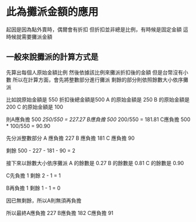 # 此為攤派金額的應用

起因是因為點外賣時，偶爾會有折扣
但折扣並非總是比例，有時候是固定金額
這時候就需要攤派金額

## 一般來說攤派的計算方式是

先算出每個人原始金額比例
然後依據該比例來攤派折扣後的金額
但是台幣沒有小數
所以在計算方面，會先將整數部分進行攤派
剩餘的部分則依照餘數大小依序攤派

比如說原始金額是 550 折扣後總金額是500
A 的原始金額是 250
B 的原始金額是 200
C 的原始金額是 100

則A應負擔 500 *250/550 = 227.27
B應負擔 500* 200/550 = 181.81
C應負擔 500 * 100/550 = 90.90

先分派整數部分
A 應負擔 227
B 應負擔 181
C 應負擔 90

剩餘 500 - 227 - 181 - 90 = 2

接下來以餘數大小依序攤派
A 的餘數是 0.27
B 的餘數是 0.81
C 的餘數是 0.90

C先負擔 1
剩餘 2 - 1 = 1

B再負擔 1
剩餘 1 - 1 = 0

因已無剩餘，所以A則無須再負擔

所以最終A應負擔 227
B應負擔 182
C應負擔 91
